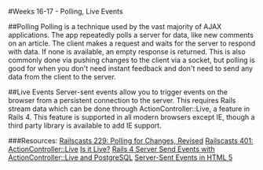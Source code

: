 #Weeks 16-17 - Polling, Live Events

##Polling
Polling is a technique used by the vast majority of AJAX applications. The app repeatedly polls a server for data, like new comments on an article. The client makes a request and waits for the server to respond with data. If none is available, an empty response is returned. This is also commonly done via pushing changes to the client via a socket, but polling is good for when you don't need instant feedback and don't need to send any data from the client to the server.



##Live Events
Server-sent events allow you to trigger events on the browser from a persistent connection to the server. This requires Rails stream data which can be done through ActionController::Live, a feature in Rails 4. This feature is supported in all modern browsers except IE, though a third party library is available to add IE support.



###Resources:
[Railscasts 229: Polling for Changes, Revised](http://railscasts.com/episodes/229-polling-for-changes-revised)
[Railscasts 401: ActionController::Live](http://railscasts.com/episodes/401-actioncontroller-live?view=asciicast)
[Is it Live?](http://tenderlovemaking.com/2012/07/30/is-it-live.html)
[Rails 4 Server Send Events with ActionController::Live and PostgreSQL](http://ngauthier.com/2013/02/rails-4-sse-notify-listen.html)
[Server-Sent Events in HTML 5](http://www.html5rocks.com/en/tutorials/eventsource/basics/)
